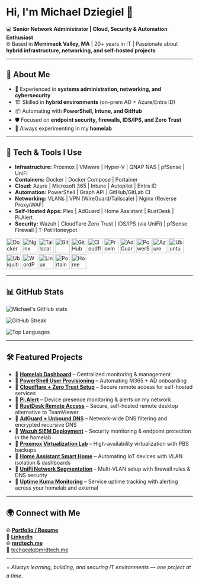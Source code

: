 # Hi, I'm Michael Dziegiel 👋  

💻 **Senior Network Administrator | Cloud, Security & Automation Enthusiast**  
🌐 Based in **Merrimack Valley, MA** | 20+ years in IT | Passionate about **hybrid infrastructure, networking, and self-hosted projects**  

---

## 🚀 About Me
- 🔧 Experienced in **systems administration, networking, and cybersecurity**  
- 🏗️ Skilled in **hybrid environments** (on-prem AD + Azure/Entra ID)  
- 📦 Automating with **PowerShell, Intune, and GitHub**  
- 🛡️ Focused on **endpoint security, firewalls, IDS/IPS, and Zero Trust**  
- 🧪 Always experimenting in my **homelab**  

---

## 🔧 Tech & Tools I Use
- **Infrastructure:** Proxmox | VMware | Hyper-V | QNAP NAS | pfSense | UniFi
- **Containers:** Docker | Docker Compose | Portainer 
- **Cloud:** Azure | Microsoft 365 | Intune | Autopilot | Entra ID  
- **Automation:** PowerShell | Graph API | GitHub/GitLab CI  
- **Networking:** VLANs | VPN (WireGuard/Tailscale) | Nginx (Reverse Proxy/WAF) 
- **Self-Hosted Apps:** Plex | AdGuard | Home Assistant | RustDesk | Pi.Alert  
- **Security:** Wazuh | Cloudflare Zero Trust | IDS/IPS (via UniFi) | pfSense Firewall | T-Pot Honeypot

<p align="left">
  <a href="https://www.docker.com/" title="Docker"><img src="https://cdn.jsdelivr.net/gh/devicons/devicon/icons/docker/docker-original.svg" height="40" alt="Docker"/></a>
  <a href="https://nginx.org/" title="Nginx"><img src="https://cdn.jsdelivr.net/gh/devicons/devicon/icons/nginx/nginx-original.svg" height="40" alt="Nginx"/></a>
  <a href="https://tailscale.com/" title="Tailscale"><img src="https://cdn.simpleicons.org/tailscale/ffffff" height="40" alt="Tailscale"/></a>
  <a href="https://git-scm.com/" title="Git"><img src="https://cdn.jsdelivr.net/gh/devicons/devicon/icons/git/git-original.svg" height="40" alt="Git"/></a>
  <a href="https://github.com/" title="GitHub"><img src="https://cdn.simpleicons.org/github/ffffff" height="40" alt="GitHub"/></a>
  <a href="https://www.cloudflare.com/" title="Cloudflare"><img src="https://cdn.simpleicons.org/cloudflare/F38020" height="40" alt="Cloudflare"/></a>
  <a href="https://www.proxmox.com/" title="Proxmox"><img src="https://cdn.simpleicons.org/proxmox/EE712E" height="40" alt="Proxmox"/></a>
  <a href="https://adguard.com/" title="AdGuard"><img src="https://cdn.simpleicons.org/adguard/66B574" height="40" alt="AdGuard"/></a>
  <a href="https://www.microsoft.com/powershell" title="PowerShell"><img src="https://cdn.jsdelivr.net/gh/devicons/devicon/icons/powershell/powershell-original.svg" height="40" alt="PowerShell"/></a>
  <a href="https://azure.microsoft.com/" title="Azure"><img src="https://cdn.jsdelivr.net/gh/devicons/devicon/icons/azure/azure-original.svg" height="40" alt="Azure"/></a>
  <a href="https://ubuntu.com/" title="Ubuntu"><img src="https://cdn.simpleicons.org/ubuntu/E95420" height="40" alt="Ubuntu"/></a>
  <a href="https://www.ui.com/" title="UniFi (Ubiquiti)"><img src="https://cdn.simpleicons.org/ubiquiti/0598D6" height="40" alt="Ubiquiti/UniFi"/></a>
  <a href="https://wordpress.org/" title="WordPress"><img src="https://cdn.jsdelivr.net/gh/devicons/devicon/icons/wordpress/wordpress-plain.svg" height="40" alt="WordPress"/></a>
  <a href="https://www.linux.org/" title="Linux"><img src="https://cdn.jsdelivr.net/gh/devicons/devicon/icons/linux/linux-original.svg" height="40" alt="Linux"/></a>
  <a href="https://www.portainer.io/" title="Portainer"><img src="https://cdn.simpleicons.org/portainer/13BEF9" height="40" alt="Portainer"/></a>
  <a href="https://www.home-assistant.io/" title="Home Assistant"><img src="https://cdn.simpleicons.org/homeassistant/41BDF5" height="40" alt="Home Assistant"/></a>
</p>

---

## 📊 GitHub Stats

![Michael's GitHub stats](https://github-readme-stats.vercel.app/api?username=mdziegiel&show_icons=true&theme=tokyonight)

![GitHub Streak](https://streak-stats.vercel.app?user=mdziegiel&theme=tokyonight)

![Top Languages](https://github-readme-stats.vercel.app/api/top-langs/?username=mdziegiel&layout=compact&theme=tokyonight&langs_count=6&hide=html)

---

## 🛠️ Featured Projects
- 🔹 [**Homelab Dashboard**](https://github.com/mrdtech) – Centralized monitoring & management  
- 🔹 [**PowerShell User Provisioning**](https://github.com/mrdtech) – Automating M365 + AD onboarding  
- 🔹 [**Cloudflare + Zero Trust Setup**](https://github.com/mrdtech) – Secure remote access for self-hosted services  
- 🔹 [**Pi.Alert**](https://github.com/mrdtech) – Device presence monitoring & alerts on my network  
- 🔹 [**RustDesk Remote Access**](https://github.com/mrdtech) – Secure, self-hosted remote desktop alternative to TeamViewer  
- 🔹 [**AdGuard + Unbound DNS**](https://github.com/mrdtech) – Network-wide DNS filtering and encrypted recursive DNS  
- 🔹 [**Wazuh SIEM Deployment**](https://github.com/mrdtech) – Security monitoring & endpoint protection in the homelab  
- 🔹 [**Proxmox Virtualization Lab**](https://github.com/mrdtech) – High-availability virtualization with PBS backups  
- 🔹 [**Home Assistant Smart Home**](https://github.com/mrdtech) – Automating IoT devices with VLAN isolation & dashboards  
- 🔹 [**UniFi Network Segmentation**](https://github.com/mrdtech) – Multi-VLAN setup with firewall rules & DNS security
- 🔹 [**Uptime Kuma Monitoring**](https://github.com/mrdtech) – Service uptime tracking with alerting across your homelab and external
 
---

## 🌍 Connect with Me
🌐 [**Portfolio / Resume**](https://mrdtech.me)  
💼 [**LinkedIn**](https://www.linkedin.com/in/michaeldziegiel)  
🌐 [**mrdtech.me**](https://mrdtech.me)  
📧 techgeek@mrdtech.me  

---

⭐ *Always learning, building, and securing IT environments — one project at a time.*
